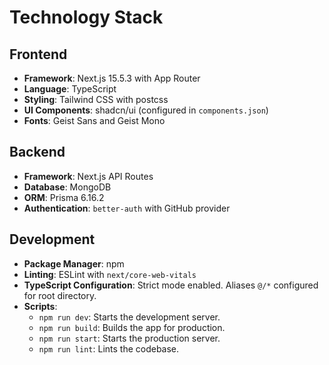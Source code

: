 # Technology Stack

## Frontend

- **Framework**: Next.js 15.5.3 with App Router
- **Language**: TypeScript
- **Styling**: Tailwind CSS with postcss
- **UI Components**: shadcn/ui (configured in `components.json`)
- **Fonts**: Geist Sans and Geist Mono

## Backend

- **Framework**: Next.js API Routes
- **Database**: MongoDB
- **ORM**: Prisma 6.16.2
- **Authentication**: `better-auth` with GitHub provider

## Development

- **Package Manager**: npm
- **Linting**: ESLint with `next/core-web-vitals`
- **TypeScript Configuration**: Strict mode enabled. Aliases `@/*` configured for root directory.
- **Scripts**:
  - `npm run dev`: Starts the development server.
  - `npm run build`: Builds the app for production.
  - `npm run start`: Starts the production server.
  - `npm run lint`: Lints the codebase.
